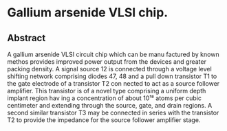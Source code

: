 # Gallium arsenide VLSI chip.

## Abstract
A gallium arsenide VLSI circuit chip which can be manu factured by known methos provides improved power output from the devices and greater packing density. A signal source 12 is connected through a voltage level shifting network comprising diodes 47, 48 and a pull down transistor T1 to the gate electrode of a transistor T2 con nected to act as a source follower amplifier. This transistor is of a novel type comprising a uniform depth implant region hav ing a concentration of about 10¹⁸ atoms per cubic centimeter and extending through the source, gate, and drain regions. A second similar transistor T3 may be connected in series with the transistor T2 to provide the impedance for the source follower amplifier stage.